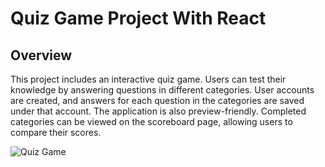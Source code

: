 # Quiz Game Project With React

## Overview
This project includes an interactive quiz game. Users can test their knowledge by answering questions in different categories. User accounts are created, and answers for each question in the categories are saved under that account. The application is also preview-friendly. Completed categories can be viewed on the scoreboard page, allowing users to compare their scores.

![Quiz Game](src/quiz-game.gif)
